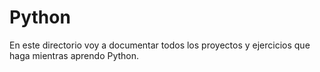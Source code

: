# Python

En este directorio voy a documentar todos los proyectos y ejercicios que haga mientras aprendo Python. 
